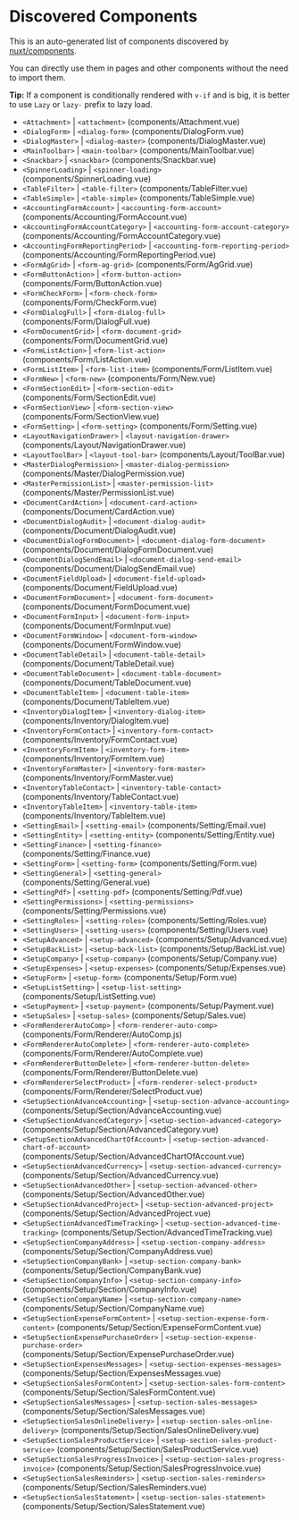 # Discovered Components

This is an auto-generated list of components discovered by [nuxt/components](https://github.com/nuxt/components).

You can directly use them in pages and other components without the need to import them.

**Tip:** If a component is conditionally rendered with `v-if` and is big, it is better to use `Lazy` or `lazy-` prefix to lazy load.

- `<Attachment>` | `<attachment>` (components/Attachment.vue)
- `<DialogForm>` | `<dialog-form>` (components/DialogForm.vue)
- `<DialogMaster>` | `<dialog-master>` (components/DialogMaster.vue)
- `<MainToolbar>` | `<main-toolbar>` (components/MainToolbar.vue)
- `<Snackbar>` | `<snackbar>` (components/Snackbar.vue)
- `<SpinnerLoading>` | `<spinner-loading>` (components/SpinnerLoading.vue)
- `<TableFilter>` | `<table-filter>` (components/TableFilter.vue)
- `<TableSimple>` | `<table-simple>` (components/TableSimple.vue)
- `<AccountingFormAccount>` | `<accounting-form-account>` (components/Accounting/FormAccount.vue)
- `<AccountingFormAccountCategory>` | `<accounting-form-account-category>` (components/Accounting/FormAccountCategory.vue)
- `<AccountingFormReportingPeriod>` | `<accounting-form-reporting-period>` (components/Accounting/FormReportingPeriod.vue)
- `<FormAgGrid>` | `<form-ag-grid>` (components/Form/AgGrid.vue)
- `<FormButtonAction>` | `<form-button-action>` (components/Form/ButtonAction.vue)
- `<FormCheckForm>` | `<form-check-form>` (components/Form/CheckForm.vue)
- `<FormDialogFull>` | `<form-dialog-full>` (components/Form/DialogFull.vue)
- `<FormDocumentGrid>` | `<form-document-grid>` (components/Form/DocumentGrid.vue)
- `<FormListAction>` | `<form-list-action>` (components/Form/ListAction.vue)
- `<FormListItem>` | `<form-list-item>` (components/Form/ListItem.vue)
- `<FormNew>` | `<form-new>` (components/Form/New.vue)
- `<FormSectionEdit>` | `<form-section-edit>` (components/Form/SectionEdit.vue)
- `<FormSectionView>` | `<form-section-view>` (components/Form/SectionView.vue)
- `<FormSetting>` | `<form-setting>` (components/Form/Setting.vue)
- `<LayoutNavigationDrawer>` | `<layout-navigation-drawer>` (components/Layout/NavigationDrawer.vue)
- `<LayoutToolBar>` | `<layout-tool-bar>` (components/Layout/ToolBar.vue)
- `<MasterDialogPermission>` | `<master-dialog-permission>` (components/Master/DialogPermission.vue)
- `<MasterPermissionList>` | `<master-permission-list>` (components/Master/PermissionList.vue)
- `<DocumentCardAction>` | `<document-card-action>` (components/Document/CardAction.vue)
- `<DocumentDialogAudit>` | `<document-dialog-audit>` (components/Document/DialogAudit.vue)
- `<DocumentDialogFormDocument>` | `<document-dialog-form-document>` (components/Document/DialogFormDocument.vue)
- `<DocumentDialogSendEmail>` | `<document-dialog-send-email>` (components/Document/DialogSendEmail.vue)
- `<DocumentFieldUpload>` | `<document-field-upload>` (components/Document/FieldUpload.vue)
- `<DocumentFormDocument>` | `<document-form-document>` (components/Document/FormDocument.vue)
- `<DocumentFormInput>` | `<document-form-input>` (components/Document/FormInput.vue)
- `<DocumentFormWindow>` | `<document-form-window>` (components/Document/FormWindow.vue)
- `<DocumentTableDetail>` | `<document-table-detail>` (components/Document/TableDetail.vue)
- `<DocumentTableDocument>` | `<document-table-document>` (components/Document/TableDocument.vue)
- `<DocumentTableItem>` | `<document-table-item>` (components/Document/TableItem.vue)
- `<InventoryDialogItem>` | `<inventory-dialog-item>` (components/Inventory/DialogItem.vue)
- `<InventoryFormContact>` | `<inventory-form-contact>` (components/Inventory/FormContact.vue)
- `<InventoryFormItem>` | `<inventory-form-item>` (components/Inventory/FormItem.vue)
- `<InventoryFormMaster>` | `<inventory-form-master>` (components/Inventory/FormMaster.vue)
- `<InventoryTableContact>` | `<inventory-table-contact>` (components/Inventory/TableContact.vue)
- `<InventoryTableItem>` | `<inventory-table-item>` (components/Inventory/TableItem.vue)
- `<SettingEmail>` | `<setting-email>` (components/Setting/Email.vue)
- `<SettingEntity>` | `<setting-entity>` (components/Setting/Entity.vue)
- `<SettingFinance>` | `<setting-finance>` (components/Setting/Finance.vue)
- `<SettingForm>` | `<setting-form>` (components/Setting/Form.vue)
- `<SettingGeneral>` | `<setting-general>` (components/Setting/General.vue)
- `<SettingPdf>` | `<setting-pdf>` (components/Setting/Pdf.vue)
- `<SettingPermissions>` | `<setting-permissions>` (components/Setting/Permissions.vue)
- `<SettingRoles>` | `<setting-roles>` (components/Setting/Roles.vue)
- `<SettingUsers>` | `<setting-users>` (components/Setting/Users.vue)
- `<SetupAdvanced>` | `<setup-advanced>` (components/Setup/Advanced.vue)
- `<SetupBackList>` | `<setup-back-list>` (components/Setup/BackList.vue)
- `<SetupCompany>` | `<setup-company>` (components/Setup/Company.vue)
- `<SetupExpenses>` | `<setup-expenses>` (components/Setup/Expenses.vue)
- `<SetupForm>` | `<setup-form>` (components/Setup/Form.vue)
- `<SetupListSetting>` | `<setup-list-setting>` (components/Setup/ListSetting.vue)
- `<SetupPayment>` | `<setup-payment>` (components/Setup/Payment.vue)
- `<SetupSales>` | `<setup-sales>` (components/Setup/Sales.vue)
- `<FormRendererAutoComp>` | `<form-renderer-auto-comp>` (components/Form/Renderer/AutoComp.js)
- `<FormRendererAutoComplete>` | `<form-renderer-auto-complete>` (components/Form/Renderer/AutoComplete.vue)
- `<FormRendererButtonDelete>` | `<form-renderer-button-delete>` (components/Form/Renderer/ButtonDelete.vue)
- `<FormRendererSelectProduct>` | `<form-renderer-select-product>` (components/Form/Renderer/SelectProduct.vue)
- `<SetupSectionAdvanceAccounting>` | `<setup-section-advance-accounting>` (components/Setup/Section/AdvanceAccounting.vue)
- `<SetupSectionAdvancedCategory>` | `<setup-section-advanced-category>` (components/Setup/Section/AdvancedCategory.vue)
- `<SetupSectionAdvancedChartOfAccount>` | `<setup-section-advanced-chart-of-account>` (components/Setup/Section/AdvancedChartOfAccount.vue)
- `<SetupSectionAdvancedCurrency>` | `<setup-section-advanced-currency>` (components/Setup/Section/AdvancedCurrency.vue)
- `<SetupSectionAdvancedOther>` | `<setup-section-advanced-other>` (components/Setup/Section/AdvancedOther.vue)
- `<SetupSectionAdvancedProject>` | `<setup-section-advanced-project>` (components/Setup/Section/AdvancedProject.vue)
- `<SetupSectionAdvancedTimeTracking>` | `<setup-section-advanced-time-tracking>` (components/Setup/Section/AdvancedTimeTracking.vue)
- `<SetupSectionCompanyAddress>` | `<setup-section-company-address>` (components/Setup/Section/CompanyAddress.vue)
- `<SetupSectionCompanyBank>` | `<setup-section-company-bank>` (components/Setup/Section/CompanyBank.vue)
- `<SetupSectionCompanyInfo>` | `<setup-section-company-info>` (components/Setup/Section/CompanyInfo.vue)
- `<SetupSectionCompanyName>` | `<setup-section-company-name>` (components/Setup/Section/CompanyName.vue)
- `<SetupSectionExpenseFormContent>` | `<setup-section-expense-form-content>` (components/Setup/Section/ExpenseFormContent.vue)
- `<SetupSectionExpensePurchaseOrder>` | `<setup-section-expense-purchase-order>` (components/Setup/Section/ExpensePurchaseOrder.vue)
- `<SetupSectionExpensesMessages>` | `<setup-section-expenses-messages>` (components/Setup/Section/ExpensesMessages.vue)
- `<SetupSectionSalesFormContent>` | `<setup-section-sales-form-content>` (components/Setup/Section/SalesFormContent.vue)
- `<SetupSectionSalesMessages>` | `<setup-section-sales-messages>` (components/Setup/Section/SalesMessages.vue)
- `<SetupSectionSalesOnlineDelivery>` | `<setup-section-sales-online-delivery>` (components/Setup/Section/SalesOnlineDelivery.vue)
- `<SetupSectionSalesProductService>` | `<setup-section-sales-product-service>` (components/Setup/Section/SalesProductService.vue)
- `<SetupSectionSalesProgressInvoice>` | `<setup-section-sales-progress-invoice>` (components/Setup/Section/SalesProgressInvoice.vue)
- `<SetupSectionSalesReminders>` | `<setup-section-sales-reminders>` (components/Setup/Section/SalesReminders.vue)
- `<SetupSectionSalesStatement>` | `<setup-section-sales-statement>` (components/Setup/Section/SalesStatement.vue)
